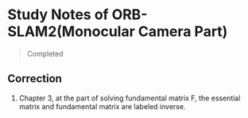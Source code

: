 # Study Notes of ORB-SLAM2(Monocular Camera Part)
> Completed

## Correction
1. Chapter 3, at the part of solving fundamental matrix F, the essential matrix and fundamental matrix are labeled inverse.
